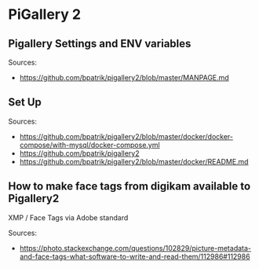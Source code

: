 # PiGallery 2

## Pigallery Settings and ENV variables

Sources:

- <https://github.com/bpatrik/pigallery2/blob/master/MANPAGE.md>

## Set Up

Sources:

- <https://github.com/bpatrik/pigallery2/blob/master/docker/docker-compose/with-mysql/docker-compose.yml>
- <https://github.com/bpatrik/pigallery2>
- <https://github.com/bpatrik/pigallery2/blob/master/docker/README.md>

## How to make face tags from digikam available to Pigallery2

XMP / Face Tags via Adobe standard

Sources:

- <https://photo.stackexchange.com/questions/102829/picture-metadata-and-face-tags-what-software-to-write-and-read-them/112986#112986>